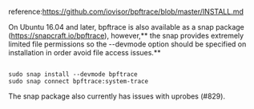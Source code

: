 
reference:https://github.com/iovisor/bpftrace/blob/master/INSTALL.md



On Ubuntu 16.04 and later, bpftrace is also available as a snap package (https://snapcraft.io/bpftrace), however,** the snap provides extremely limited file permissions so the --devmode option should be specified on installation in order avoid file access issues.**
```shell

sudo snap install --devmode bpftrace
sudo snap connect bpftrace:system-trace

```

The snap package also currently has issues with uprobes (#829).
